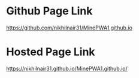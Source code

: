 # Github Page Link
https://github.com/nikhilnair31/MinePWA1.github.io

# Hosted Page Link
https://nikhilnair31.github.io/MinePWA1.github.io/